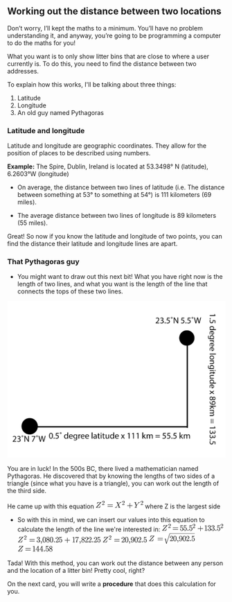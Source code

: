 ## Working out the distance between two locations

Don’t worry, I’ll kept the maths to a minimum. You’ll have no problem understanding it, and anyway, you’re going to be programming a computer to do the maths for you!

What you want is to only show litter bins that are close to where a user currently is. To do this, you need to find the distance between two addresses.

To explain how this works, I'll be talking about three things:
  1. Latitude
  1. Longitude
  1. An old guy named Pythagoras

### Latitude and longitude
Latitude and longitude are geographic coordinates. They allow for the position of places to be described using numbers.  

   **Example:** The Spire, Dublin, Ireland is located at 53.3498° N (latitude), 6.2603°W (longitude)

+ On average, the distance between two lines of latitude (i.e. The distance between something at 53° to something at 54°) is 111 kilometers (69 miles).

+ The average distance between two lines of longitude is 89 kilometers (55 miles).

Great! So now if you know the latitude and longitude of two points, you can find the distance their latitude and longitude lines are apart.

### That Pythagoras guy

+ You might want to draw out this next bit! What you have right now is the length of two lines, and what you want is the length of the line that connects the tops of these two lines.

![](images/latitudeLongitudeDiagram.png)

You are in luck! In the 500s BC, there lived a mathematician named Pythagoras. He discovered that by knowing the lengths of two sides of a triangle (since what you have is a triangle), you can work out the length of the third side.

He came up with this equation ![](images/pythagorasTheorem.png)  where Z is the largest side

+ So with this in mind, we can insert our values into this equation to calculate the length of the line we're interested in:
![](images/pythagorasTheorem1.png)
![](images/pythagorasTheorem2.png)
![](images/pythagorasTheorem3.png)
![](images/pythagorasTheorem4.png)
![](images/pythagorasTheorem5.png)

Tada! With this method, you can work out the distance between any person and the location of a litter bin! Pretty cool, right?

On the next card, you will write a **procedure** that does this calculation for you.
